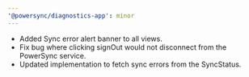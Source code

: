 ```yaml
---
'@powersync/diagnostics-app': minor
---
```


- Added Sync error alert banner to all views.
- Fix bug where clicking signOut would not disconnect from the PowerSync service.
- Updated implementation to fetch sync errors from the SyncStatus.
